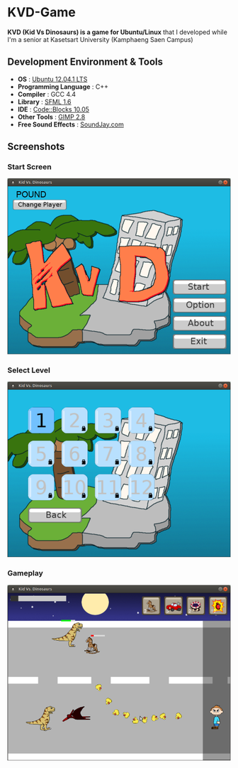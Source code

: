 # KVD-Game
**KVD (Kid Vs Dinosaurs) is a game for Ubuntu/Linux** that I developed while I'm a senior at Kasetsart University (Kamphaeng Saen Campus)

## Development Environment & Tools
- **OS** : [Ubuntu 12.04.1 LTS](http://releases.ubuntu.com/12.04/)
- **Programming Language** : C++
- **Compiler** : GCC 4.4
- **Library** : [SFML 1.6](https://www.sfml-dev.org/download/sfml/1.6/)
- **IDE** : [Code::Blocks 10.05](http://www.codeblocks.org/)
- **Other Tools** : [GIMP 2.8](https://www.gimp.org/)
- **Free Sound Effects** : [SoundJay.com](https://www.soundjay.com/)

## Screenshots
### Start Screen
![Start Screen](screenshots/StartScreen.png)
### Select Level
![Select Level](screenshots/SelectLevel.png)
### Gameplay
![Gameplay](screenshots/Gameplay.png)
